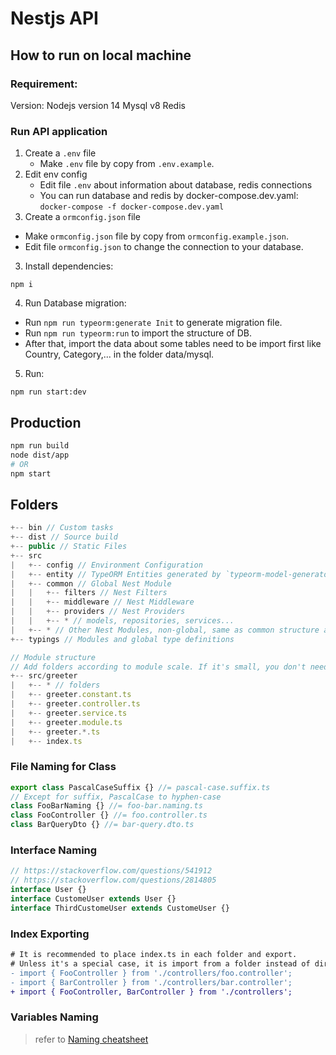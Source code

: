 # Nestjs API


## How to run on local machine
### Requirement:
Version: Nodejs version 14
Mysql v8
Redis

### Run API application
1. Create a `.env` file
   - Make `.env` file by copy from `.env.example`.
2. Edit env config
   - Edit file `.env` about information about database, redis connections
   - You can run database and redis by docker-compose.dev.yaml: `docker-compose -f docker-compose.dev.yaml`
3. Create a `ormconfig.json` file
  - Make `ormconfig.json` file by copy from `ormconfig.example.json`.
  - Edit file `ormconfig.json` to change the connection to your database.
3. Install dependencies:
```
npm i
```
4. Run Database migration:

- Run ```npm run typeorm:generate Init``` to generate migration file.
- Run ```npm run typeorm:run``` to import the structure of DB.
- After that, import the data about some tables need to be import first like Country, Category,... in the folder data/mysql.

5. Run:

```
npm run start:dev
```
## Production

```sh
npm run build
node dist/app
# OR
npm start
```

## Folders

```js
+-- bin // Custom tasks
+-- dist // Source build
+-- public // Static Files
+-- src
|   +-- config // Environment Configuration
|   +-- entity // TypeORM Entities generated by `typeorm-model-generator` module
|   +-- common // Global Nest Module
|   |   +-- filters // Nest Filters
|   |   +-- middleware // Nest Middleware
|   |   +-- providers // Nest Providers
|   |   +-- * // models, repositories, services...
|   +-- * // Other Nest Modules, non-global, same as common structure above
+-- typings // Modules and global type definitions

// Module structure
// Add folders according to module scale. If it's small, you don't need to add folders.
+-- src/greeter
|   +-- * // folders
|   +-- greeter.constant.ts
|   +-- greeter.controller.ts
|   +-- greeter.service.ts
|   +-- greeter.module.ts
|   +-- greeter.*.ts
|   +-- index.ts
```
### File Naming for Class

```ts
export class PascalCaseSuffix {} //= pascal-case.suffix.ts
// Except for suffix, PascalCase to hyphen-case
class FooBarNaming {} //= foo-bar.naming.ts
class FooController {} //= foo.controller.ts
class BarQueryDto {} //= bar-query.dto.ts
```

### Interface Naming

```ts
// https://stackoverflow.com/questions/541912
// https://stackoverflow.com/questions/2814805
interface User {}
interface CustomeUser extends User {}
interface ThirdCustomeUser extends CustomeUser {}
```

### Index Exporting

```diff
# It is recommended to place index.ts in each folder and export.
# Unless it's a special case, it is import from a folder instead of directly from a file.
- import { FooController } from './controllers/foo.controller';
- import { BarController } from './controllers/bar.controller';
+ import { FooController, BarController } from './controllers';
```

### Variables Naming

> refer to [Naming cheatsheet](https://github.com/kettanaito/naming-cheatsheet)
